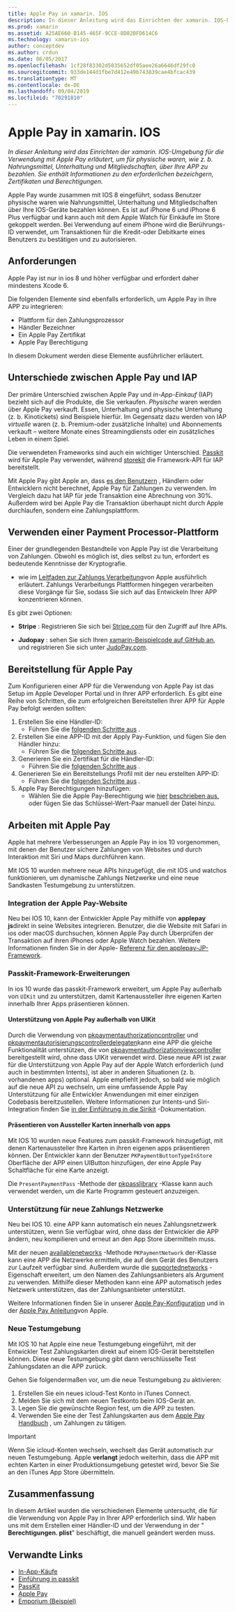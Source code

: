 ```yaml
---
title: Apple Pay in xamarin. IOS
description: In dieser Anleitung wird das Einrichten der xamarin. IOS-Umgebung für die Verwendung mit Apple Pay erläutert, um für physische waren, wie z. b. Nahrungsmittel, Unterhaltung und Mitgliedschaften, über Ihre APP zu bezahlen. Sie enthält Informationen zu den erforderlichen bezeichgern, Zertifikaten und Berechtigungen.
ms.prod: xamarin
ms.assetid: A25AE660-B145-465F-9CCE-8D82BFD614C6
ms.technology: xamarin-ios
author: conceptdev
ms.author: crdun
ms.date: 06/05/2017
ms.openlocfilehash: 1cf28f83302d5035652df05aee26a6646df29fc0
ms.sourcegitcommit: 933de144d1fbe7d412e49b743839cae4bfcac439
ms.translationtype: MT
ms.contentlocale: de-DE
ms.lasthandoff: 09/04/2019
ms.locfileid: "70291810"
---
```

# <a name="apple-pay-in-xamarinios"></a>Apple Pay in xamarin. IOS

_In dieser Anleitung wird das Einrichten der xamarin. IOS-Umgebung für die Verwendung mit Apple Pay erläutert, um für physische waren, wie z. b. Nahrungsmittel, Unterhaltung und Mitgliedschaften, über Ihre APP zu bezahlen. Sie enthält Informationen zu den erforderlichen bezeichgern, Zertifikaten und Berechtigungen._

Apple Pay wurde zusammen mit IOS 8 eingeführt, sodass Benutzer physische waren wie Nahrungsmittel, Unterhaltung und Mitgliedschaften über Ihre IOS-Geräte bezahlen können. Es ist auf iPhone 6 und iPhone 6 Plus verfügbar und kann auch mit dem Apple Watch für Einkäufe im Store gekoppelt werden. Bei Verwendung auf einem iPhone wird die Berührungs-ID verwendet, um Transaktionen für die Kredit-oder Debitkarte eines Benutzers zu bestätigen und zu autorisieren.

## <a name="requirements"></a>Anforderungen

Apple Pay ist nur in ios 8 und höher verfügbar und erfordert daher mindestens Xcode 6.

Die folgenden Elemente sind ebenfalls erforderlich, um Apple Pay in Ihre APP zu integrieren:

- Plattform für den Zahlungsprozessor
- Händler Bezeichner
- Ein Apple Pay Zertifikat
- Apple Pay Berechtigung

In diesem Dokument werden diese Elemente ausführlicher erläutert.

## <a name="differences-between-apple-pay-and-iap"></a>Unterschiede zwischen Apple Pay und IAP

Der primäre Unterschied zwischen Apple Pay und *in-App-Einkauf* (IAP) bezieht sich auf die Produkte, die Sie verkaufen. *Physische* waren werden über Apple Pay verkauft. Essen, Unterhaltung und physische Unterhaltung (z. b. Kinotickets) sind Beispiele hierfür. Im Gegensatz dazu werden von IAP *virtuelle* waren (z. b. Premium-oder zusätzliche Inhalte) und Abonnements verkauft – weitere Monate eines Streamingdiensts oder ein zusätzliches Leben in einem Spiel.

Die verwendeten Frameworks sind auch ein wichtiger Unterschied. [Passkit](https://developer.apple.com/library/ios/documentation/PassKit/Reference/PKPaymentAuthorizationViewController_Ref/) wird für Apple Pay verwendet, während [storekit](https://developer.apple.com/library/ios/documentation/PassKit/Reference/PKPaymentAuthorizationViewController_Ref/) die Framework-API für IAP bereitstellt.

Mit Apple Pay gibt Apple an, dass [es den Benutzern](https://developer.apple.com/apple-pay/Getting-Started-with-Apple-Pay.pdf) , Händlern oder Entwicklern nicht berechnet, Apple Pay für Zahlungen zu verwenden. Im Vergleich dazu hat IAP für jede Transaktion eine Abrechnung von 30%. Außerdem wird bei Apple Pay die Transaktion überhaupt nicht durch Apple durchlaufen, sondern eine Zahlungsplattform.

## <a name="using-a-payment-processor-platform"></a>Verwenden einer Payment Processor-Plattform

Einer der grundlegenden Bestandteile von Apple Pay ist die Verarbeitung von Zahlungen. Obwohl es möglich ist, dies selbst zu tun, erfordert es bedeutende Kenntnisse der Kryptografie.
- wie im [Leitfaden zur Zahlungs Verarbeitung](https://developer.apple.com/library/ios/ApplePay_Guide/ProcessPayment.html)von Apple ausführlich erläutert.
Zahlungs Verarbeitungs Plattformen hingegen verarbeiten diese Vorgänge für Sie, sodass Sie sich auf das Entwickeln Ihrer APP konzentrieren können.

Es gibt zwei Optionen:

- **Stripe** : Registrieren Sie sich bei [Stripe.com](https://stripe.com/) für den Zugriff auf Ihre APIs.

- **Judopay** : sehen Sie sich Ihren [xamarin-Beispielcode auf GitHub an](https://github.com/Judopay/Xamarin-Sample-App), und registrieren Sie sich unter [JudoPay.com](https://www.judopay.com/).

## <a name="provisioning-for-apple-pay"></a>Bereitstellung für Apple Pay

Zum Konfigurieren einer APP für die Verwendung von Apple Pay ist das Setup im Apple Developer Portal und in Ihrer APP erforderlich. Es gibt eine Reihe von Schritten, die zum erfolgreichen Bereitstellen Ihrer APP für Apple Pay befolgt werden sollten:

1. Erstellen Sie eine Händler-ID:
    - Führen Sie die [folgenden Schritte aus](~/ios/deploy-test/provisioning/capabilities/apple-pay-capabilities.md#merchantid) .
2. Erstellen Sie eine APP-ID mit der Apply Pay-Funktion, und fügen Sie den Händler hinzu:
    - Führen Sie die [folgenden Schritte aus](~/ios/deploy-test/provisioning/capabilities/apple-pay-capabilities.md#appid) .
3. Generieren Sie ein Zertifikat für die Händler-ID:
    - Führen Sie die [folgenden Schritte aus](~/ios/deploy-test/provisioning/capabilities/apple-pay-capabilities.md#certificate) .
4. Generieren Sie ein Bereitstellungs Profil mit der neu erstellten APP-ID:
    - Führen Sie die [folgenden Schritte aus](~/ios/get-started/installation/device-provisioning/manual-provisioning.md#provisioning) .
5. Apple Pay Berechtigungen hinzufügen:
    - Wählen Sie die Apple Pay-Berechtigung wie [hier](~/ios/deploy-test/provisioning/entitlements.md) [beschrieben aus,](~/ios/deploy-test/provisioning/entitlements.md) oder fügen Sie das Schlüssel-Wert-Paar manuell der Datei hinzu.

## <a name="working-with-apple-pay"></a>Arbeiten mit Apple Pay

Apple hat mehrere Verbesserungen an Apple Pay in ios 10 vorgenommen, mit denen der Benutzer sichere Zahlungen von Websites und durch Interaktion mit Siri und Maps durchführen kann.

Mit IOS 10 wurden mehrere neue APIs hinzugefügt, die mit IOS und watchos funktionieren, um dynamische Zahlungs Netzwerke und eine neue Sandkasten Testumgebung zu unterstützen.

### <a name="apple-pay-website-integration"></a>Integration der Apple Pay-Website

Neu bei IOS 10, kann der Entwickler Apple Pay mithilfe von **applepay js**direkt in seine Websites integrieren. Benutzer, die die Website mit Safari in ios oder macOS durchsuchen, können Apple Pay durch Überprüfen der Transaktion auf ihren iPhones oder Apple Watch bezahlen. Weitere Informationen finden Sie in der Apple- [Referenz für den applepay-JP-Framework](https://developer.apple.com/reference/applepayjs).

### <a name="passkit-framework-enhancements"></a>Passkit-Framework-Erweiterungen

In ios 10 wurde das passkit-Framework erweitert, um Apple Pay außerhalb von `UIKit` und zu unterstützen, damit Kartenaussteller ihre eigenen Karten innerhalb Ihrer Apps präsentieren können.


#### <a name="supporting-apple-pay-outside-of-uikit"></a>Unterstützung von Apple Pay außerhalb von UIKit

Durch die Verwendung von [pkpaymentauthorizationcontroller](https://developer.apple.com/reference/passkit/pkpaymentauthorizationcontroller) und [pkpaymentautorisierungscontrollerdelegaten](https://developer.apple.com/reference/passkit/pkpaymentauthorizationcontrollerdelegate)kann eine APP die gleiche Funktionalität unterstützen, die von [pkpaymentauthorizationviewcontroller](https://developer.apple.com/reference/passkit/pkpaymentauthorizationviewcontroller) bereitgestellt wird, ohne dass UIKit verwendet wird. Diese neue API ist zwar für die Unterstützung von Apple Pay auf der Apple Watch erforderlich (und auch in bestimmten Intents), ist aber in anderen Situationen (z. b. vorhandenen apps) optional. Apple empfiehlt jedoch, so bald wie möglich auf die neue API zu wechseln, um eine umfassende Apple Pay Unterstützung für alle Entwickler Anwendungen mit einer einzigen Codebasis bereitzustellen. Weitere Informationen zur Intents-und Siri-Integration finden Sie [in der Einführung in die Sirikit](~/ios/platform/sirikit/index.md) -Dokumentation.

#### <a name="presenting-issuer-cards-from-within-apps"></a>Präsentieren von Aussteller Karten innerhalb von apps

Mit IOS 10 wurden neue Features zum passkit-Framework hinzugefügt, mit denen Kartenaussteller Ihre Karten in ihren eigenen apps präsentieren können. Der Entwickler kann der Benutzer `PKPaymentButtonTypeInStore` Oberfläche der APP einen UIButton hinzufügen, der eine Apple Pay Schaltfläche für eine Karte anzeigt.

Die `PresentPaymentPass` -Methode der [pkpasslibrary](https://developer.apple.com/reference/passkit/pkpasslibrary) -Klasse kann auch verwendet werden, um die Karte Programm gesteuert anzuzeigen.

### <a name="new-payment-network-support"></a>Unterstützung für neue Zahlungs Netzwerke

Neu bei IOS 10. eine APP kann automatisch ein neues Zahlungsnetzwerk unterstützen, wenn Sie verfügbar wird, ohne dass der Entwickler die APP ändern, neu kompilieren und erneut an den App Store übermitteln muss.

Mit der neuen [availablenetworks](https://developer.apple.com/reference/passkit/pkpaymentrequest/1833288-availablenetworks) -Methode `PKPaymentNetwork` der-Klasse kann eine APP die Netzwerke ermitteln, die auf dem Gerät des Benutzers zur Laufzeit verfügbar sind. Außerdem wurde die [supportednetworks](https://developer.apple.com/reference/passkit/pkpaymentrequest/1619329-supportednetworks) -Eigenschaft erweitert, um den Namen des Zahlungsanbieters als Argument zu verwenden. Mithilfe dieser Methoden kann eine APP automatisch jedes Netzwerk unterstützen, das der Zahlungsanbieter unterstützt.

Weitere Informationen finden Sie in unserer [Apple Pay-Konfiguration](~/ios/platform/apple-pay.md) und in der [Apple Pay Anleitung](https://developer.apple.com/apple-pay/)von Apple.

### <a name="new-testing-environment"></a>Neue Testumgebung

Mit IOS 10 hat Apple eine neue Testumgebung eingeführt, mit der Entwickler Test Zahlungskarten direkt auf einem IOS-Gerät bereitstellen können. Diese neue Testumgebung gibt dann verschlüsselte Test Zahlungsdaten an die APP zurück.

Gehen Sie folgendermaßen vor, um die neue Testumgebung zu aktivieren:

1. Erstellen Sie ein neues icloud-Test Konto in iTunes Connect.
2. Melden Sie sich mit dem neuen Testkonto beim IOS-Gerät an.
3. Legen Sie die gewünschte Region fest, um die APP zu testen.
4. Verwenden Sie eine der Test Zahlungskarten aus dem [Apple Pay Handbuch](https://developer.apple.com/apple-pay/) , um Zahlungen zu tätigen.

> [!IMPORTANT]
> Wenn Sie icloud-Konten wechseln, wechselt das Gerät automatisch zur neuen Testumgebung. Apple **verlangt** jedoch weiterhin, dass die APP mit echten Karten in einer Produktionsumgebung getestet wird, bevor Sie Sie an den iTunes App Store übermitteln.

## <a name="summary"></a>Zusammenfassung

In diesem Artikel wurden die verschiedenen Elemente untersucht, die für die Verwendung von Apple Pay in Ihrer APP erforderlich sind. Wir haben uns mit dem Erstellen einer Händler-ID und der Verwendung in der " **Berechtigungen. plist**" beschäftigt, die manuell geändert werden muss.

## <a name="related-links"></a>Verwandte Links

- [In-App-Käufe](~/ios/platform/in-app-purchasing/index.md)
- [Einführung in passkit](~/ios/platform/passkit.md)
- [PassKit](https://developer.apple.com/library/ios/documentation/PassKit/Reference/PKPaymentAuthorizationViewController_Ref/)
- [Apple Pay](https://developer.apple.com/apple-pay/)
- [Emporium (Beispiel)](https://docs.microsoft.com/samples/xamarin/ios-samples/ios9-emporium)
